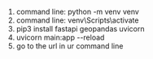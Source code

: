 1. command line: python -m venv venv
2. command line: venv\Scripts\activate
3. pip3 install fastapi geopandas uvicorn
4. uvicorn main:app --reload
5. go to the url in ur command line 